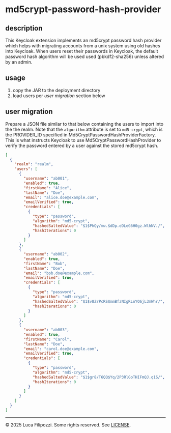 # md5crypt-password-hash-provider

## description

This Keycloak extension implements an md5crypt password hash provider which
helps with migrating accounts from a unix system using old hashes into
Keycloak. When users reset their passwords in Keycloak, the default password
hash algorithm will be used used (pbkdf2-sha256) unless altered by an admin.

## usage

1. copy the JAR to the deployment directory
2. load users per _user migration_ section below

## user migration

Prepare a JSON file similar to that below containing the users to import into
the the realm. Note that the `algorithm` attribute is set to `md5-crypt`, which
is the PROVIDER_ID specified in Md5CryptPasswordHashProviderFactory. This is
what instructs Keycloak to use Md5CryptPasswordHashProvider to verify the
password entered by a user against the stored md5crypt hash.

```json
[
  {
    "realm": "realm",
    "users": [
      {
        "username": "ab001",
        "enabled": true,
        "firstName": "Alice",
        "lastName": "Doe",
        "email": "alice.doe@example.com",
        "emailVerified": true,
        "credentials": [
          {
            "type": "password",
            "algorithm": "md5-crypt",
            "hashedSaltedValue": "$1$PhQy/mw.$dDp.eDLeG6H0gz.WlhNV./",
            "hashIterations": 0
          }
        ]
      },
      {
        "username": "ab002",
        "enabled": true,
        "firstName": "Bob",
        "lastName": "Doe",
        "email": "bob.doe@example.com",
        "emailVerified": true,
        "credentials": [
          {
            "type": "password",
            "algorithm": "md5-crypt",
            "hashedSaltedValue": "$1$v8ZrPcRS$mmBfzNIgRLnYO6jL3mWhr/",
            "hashIterations": 0
          }
        ]
      },
      {
        "username": "ab003",
        "enabled": true,
        "firstName": "Carol",
        "lastName": "Doe",
        "email": "carol.doe@example.com",
        "emailVerified": true,
        "credentials": [
          {
            "type": "password",
            "algorithm": "md5-crypt",
            "hashedSaltedValue": "$1$gr8/T6QQ$Yq/2P3RlGoTHIFmQJ.q1S/",
            "hashIterations": 0
          }
        ]
      }
    ]
  }
]
```

---

© 2025 Luca Filipozzi. Some rights reserved. See [LICENSE][license].

[license]: https://github.com/LucaFilipozzi/keycloak-extensions/blob/main/LICENSE.md

